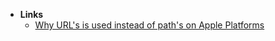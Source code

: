 - **Links**
	- [Why URL's is used instead of path's on Apple Platforms](https://forums.swift.org/t/get-folders-number-of-elements/30674/12)